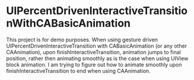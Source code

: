 UIPercentDrivenInteractiveTransitionWithCABasicAnimation
========================================================

This project is for demo purposes. When using gesture driven UIPercentDrivenInteractiveTransition with CABasicAnimation (or any other CAAnimation), upon finishInteractiveTransition, animation jumps to final position, rather then animating smoothly as is the case when using UIView block animation. I am trying to figure out how to animate smoothly upon finishInteractiveTransition to end when using CAAnimation.
